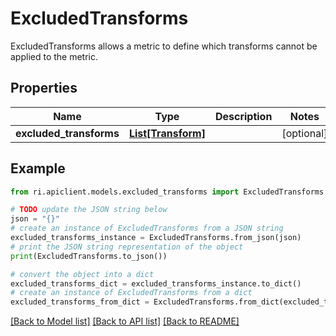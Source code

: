 # ExcludedTransforms

ExcludedTransforms allows a metric to define which transforms cannot be applied to the metric.

## Properties

Name | Type | Description | Notes
------------ | ------------- | ------------- | -------------
**excluded_transforms** | [**List[Transform]**](Transform.md) |  | [optional] 

## Example

```python
from ri.apiclient.models.excluded_transforms import ExcludedTransforms

# TODO update the JSON string below
json = "{}"
# create an instance of ExcludedTransforms from a JSON string
excluded_transforms_instance = ExcludedTransforms.from_json(json)
# print the JSON string representation of the object
print(ExcludedTransforms.to_json())

# convert the object into a dict
excluded_transforms_dict = excluded_transforms_instance.to_dict()
# create an instance of ExcludedTransforms from a dict
excluded_transforms_from_dict = ExcludedTransforms.from_dict(excluded_transforms_dict)
```
[[Back to Model list]](../README.md#documentation-for-models) [[Back to API list]](../README.md#documentation-for-api-endpoints) [[Back to README]](../README.md)

